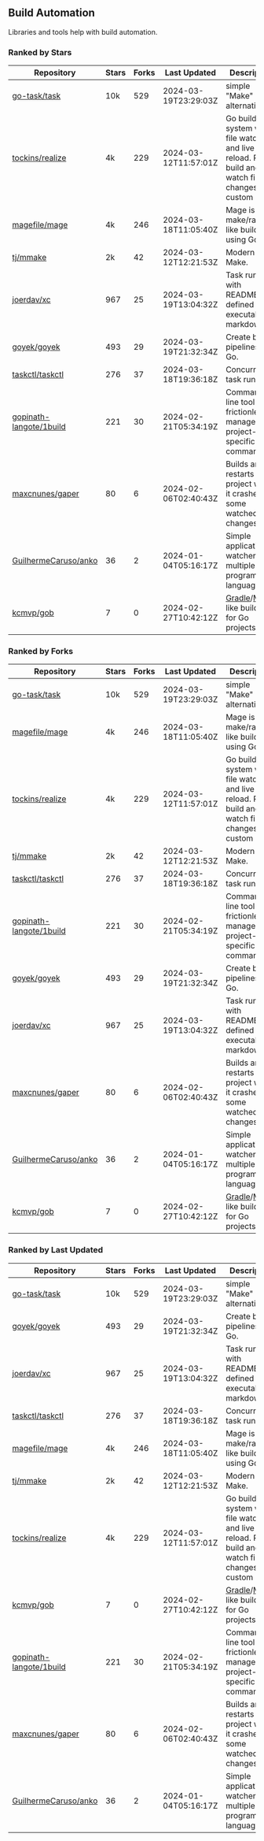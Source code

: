 ## Build Automation

Libraries and tools help with build automation.

### Ranked by Stars

| Repository | Stars | Forks | Last Updated | Description | 
|------------|-------|-------|--------------|-------------|
| [go-task/task](https://github.com/go-task/task) | 10k | 529 | 2024-03-19T23:29:03Z |  simple "Make" alternative. |
| [tockins/realize](https://github.com/tockins/realize) | 4k | 229 | 2024-03-12T11:57:01Z |  Go build a system with file watchers and live to reload. Run, build and watch file changes with custom paths. |
| [magefile/mage](https://github.com/magefile/mage) | 4k | 246 | 2024-03-18T11:05:40Z |  Mage is a make/rake-like build tool using Go. |
| [tj/mmake](https://github.com/tj/mmake) | 2k | 42 | 2024-03-12T12:21:53Z |  Modern Make. |
| [joerdav/xc](https://github.com/joerdav/xc) | 967 | 25 | 2024-03-19T13:04:32Z |  Task runner with README.md defined tasks, executable markdown. |
| [goyek/goyek](https://github.com/goyek/goyek) | 493 | 29 | 2024-03-19T21:32:34Z |  Create build pipelines in Go. |
| [taskctl/taskctl](https://github.com/taskctl/taskctl) | 276 | 37 | 2024-03-18T19:36:18Z |  Concurrent task runner. |
| [gopinath-langote/1build](https://github.com/gopinath-langote/1build) | 221 | 30 | 2024-02-21T05:34:19Z |  Command line tool to frictionlessly manage project-specific commands. |
| [maxcnunes/gaper](https://github.com/maxcnunes/gaper) | 80 | 6 | 2024-02-06T02:40:43Z |  Builds and restarts a Go project when it crashes or some watched file changes. |
| [GuilhermeCaruso/anko](https://github.com/GuilhermeCaruso/anko) | 36 | 2 | 2024-01-04T05:16:17Z |  Simple application watcher for multiple programming languages. |
| [kcmvp/gob](https://github.com/kcmvp/gob) | 7 | 0 | 2024-02-27T10:42:12Z |  [Gradle](https://docs.gradle.org/)/[Maven](https://maven.apache.org/) like build tool for Go projects. |

### Ranked by Forks

| Repository | Stars | Forks | Last Updated | Description | 
|------------|-------|-------|--------------|-------------|
| [go-task/task](https://github.com/go-task/task) | 10k | 529 | 2024-03-19T23:29:03Z |  simple "Make" alternative. |
| [magefile/mage](https://github.com/magefile/mage) | 4k | 246 | 2024-03-18T11:05:40Z |  Mage is a make/rake-like build tool using Go. |
| [tockins/realize](https://github.com/tockins/realize) | 4k | 229 | 2024-03-12T11:57:01Z |  Go build a system with file watchers and live to reload. Run, build and watch file changes with custom paths. |
| [tj/mmake](https://github.com/tj/mmake) | 2k | 42 | 2024-03-12T12:21:53Z |  Modern Make. |
| [taskctl/taskctl](https://github.com/taskctl/taskctl) | 276 | 37 | 2024-03-18T19:36:18Z |  Concurrent task runner. |
| [gopinath-langote/1build](https://github.com/gopinath-langote/1build) | 221 | 30 | 2024-02-21T05:34:19Z |  Command line tool to frictionlessly manage project-specific commands. |
| [goyek/goyek](https://github.com/goyek/goyek) | 493 | 29 | 2024-03-19T21:32:34Z |  Create build pipelines in Go. |
| [joerdav/xc](https://github.com/joerdav/xc) | 967 | 25 | 2024-03-19T13:04:32Z |  Task runner with README.md defined tasks, executable markdown. |
| [maxcnunes/gaper](https://github.com/maxcnunes/gaper) | 80 | 6 | 2024-02-06T02:40:43Z |  Builds and restarts a Go project when it crashes or some watched file changes. |
| [GuilhermeCaruso/anko](https://github.com/GuilhermeCaruso/anko) | 36 | 2 | 2024-01-04T05:16:17Z |  Simple application watcher for multiple programming languages. |
| [kcmvp/gob](https://github.com/kcmvp/gob) | 7 | 0 | 2024-02-27T10:42:12Z |  [Gradle](https://docs.gradle.org/)/[Maven](https://maven.apache.org/) like build tool for Go projects. |

### Ranked by Last Updated

| Repository | Stars | Forks | Last Updated | Description | 
|------------|-------|-------|--------------|-------------|
| [go-task/task](https://github.com/go-task/task) | 10k | 529 | 2024-03-19T23:29:03Z |  simple "Make" alternative. |
| [goyek/goyek](https://github.com/goyek/goyek) | 493 | 29 | 2024-03-19T21:32:34Z |  Create build pipelines in Go. |
| [joerdav/xc](https://github.com/joerdav/xc) | 967 | 25 | 2024-03-19T13:04:32Z |  Task runner with README.md defined tasks, executable markdown. |
| [taskctl/taskctl](https://github.com/taskctl/taskctl) | 276 | 37 | 2024-03-18T19:36:18Z |  Concurrent task runner. |
| [magefile/mage](https://github.com/magefile/mage) | 4k | 246 | 2024-03-18T11:05:40Z |  Mage is a make/rake-like build tool using Go. |
| [tj/mmake](https://github.com/tj/mmake) | 2k | 42 | 2024-03-12T12:21:53Z |  Modern Make. |
| [tockins/realize](https://github.com/tockins/realize) | 4k | 229 | 2024-03-12T11:57:01Z |  Go build a system with file watchers and live to reload. Run, build and watch file changes with custom paths. |
| [kcmvp/gob](https://github.com/kcmvp/gob) | 7 | 0 | 2024-02-27T10:42:12Z |  [Gradle](https://docs.gradle.org/)/[Maven](https://maven.apache.org/) like build tool for Go projects. |
| [gopinath-langote/1build](https://github.com/gopinath-langote/1build) | 221 | 30 | 2024-02-21T05:34:19Z |  Command line tool to frictionlessly manage project-specific commands. |
| [maxcnunes/gaper](https://github.com/maxcnunes/gaper) | 80 | 6 | 2024-02-06T02:40:43Z |  Builds and restarts a Go project when it crashes or some watched file changes. |
| [GuilhermeCaruso/anko](https://github.com/GuilhermeCaruso/anko) | 36 | 2 | 2024-01-04T05:16:17Z |  Simple application watcher for multiple programming languages. |

